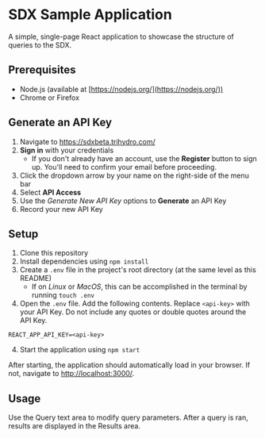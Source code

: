 # SDX Sample Application
A simple, single-page React application to showcase the structure of queries to the SDX. 

## Prerequisites
- Node.js (available at [https://nodejs.org/](https://nodejs.org/))
- Chrome or Firefox

## Generate an API Key
1. Navigate to https://sdxbeta.trihydro.com/
2. __Sign in__ with your credentials
    - If you don't already have an account, use the __Register__ button to sign up. You'll need to confirm your email before proceeding.
3. Click the dropdown arrow by your name on the right-side of the menu bar
4. Select __API Access__
5. Use the _Generate New API Key_ options to __Generate__ an API Key
6. Record your new API Key
## Setup
1. Clone this repository
2. Install dependencies using `npm install`
3. Create a `.env` file in the project's root directory (at the same level as this README)
    - If on _Linux_ or _MacOS_, this can be accomplished in the terminal by running `touch .env`
4. Open the `.env` file. Add the following contents. Replace `<api-key>` with your API Key. Do not include any quotes or double quotes around the API Key.
```
REACT_APP_API_KEY=<api-key>
```
4. Start the application using `npm start`

After starting, the application should automatically load in your browser. If not, navigate to [http://localhost:3000/](http://localhost:3000/).

## Usage
Use the Query text area to modify query parameters. After a query is ran, results are displayed in the Results area.